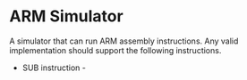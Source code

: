 # ARM Simulator

A simulator that can run ARM assembly instructions. Any valid implementation should support the following instructions.

* SUB instruction - 
